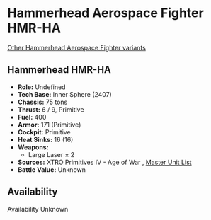 # Hammerhead Aerospace Fighter HMR-HA 

[Other Hammerhead Aerospace Fighter variants](../hammerhead_aerospace_fighter.md) 

## Hammerhead HMR-HA 

- **Role:** Undefined 
- **Tech Base:** Inner Sphere (2407) 
- **Chassis:** 75 tons 
- **Thrust:** 6 / 9, Primitive 
- **Fuel:** 400 
- **Armor:** 171 (Primitive) 
- **Cockpit:** Primitive 
- **Heat Sinks:** 16 (16) 
- **Weapons:** 
  - Large Laser × 2 
- **Sources:** XTRO Primitives IV - Age of War , [Master Unit List](http://masterunitlist.info/Unit/Details/7193) 
- **Battle Value:** Unknown 

## Availability 

Availability Unknown 

